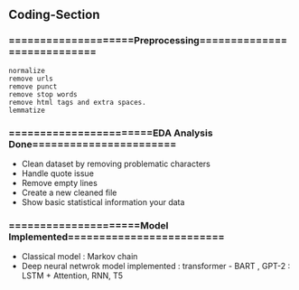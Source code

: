 ## Coding-Section

### ====================Preprocessing============================

    normalize
    remove urls
    remove punct
    remove stop words
    remove html tags and extra spaces.
    lemmatize


### =======================EDA Analysis Done=======================


- Clean dataset by removing problematic characters
- Handle quote issue
- Remove empty lines
- Create a new cleaned file
- Show basic statistical information your data

### =====================Model Implemented=========================

- Classical model : Markov chain
- Deep neural netwrok model implemented : transformer - BART , GPT-2 : LSTM + Attention, RNN, T5
